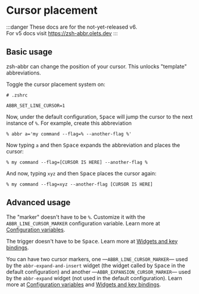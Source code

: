 # Cursor placement

:::danger
These docs are for the not-yet-released v6.  
For v5 docs visit <https://zsh-abbr.olets.dev>
:::

## Basic usage

zsh-abbr can change the position of your cursor. This unlocks "template" abbreviations.

Toggle the cursor placement system on:

```shell
# .zshrc

ABBR_SET_LINE_CURSOR=1
```

Now, under the default configuration, <kbd>Space</kbd> will jump the cursor to the next instance of `%`. For example, create this abbreviation

```shell
% abbr a='my command --flag=% --another-flag %'
```

Now typing `a` and then <kbd>Space</kbd> expands the abbreviation and places the cursor:

```shell
% my command --flag=[CURSOR IS HERE] --another-flag %
```

And now, typing `xyz` and then <kbd>Space</kbd> places the cursor again:

```shell
% my command --flag=xyz --another-flag [CURSOR IS HERE]
```

## Advanced usage

The "marker" doesn't have to be `%`. Customize it with the `ABBR_LINE_CURSOR_MARKER` configuration variable. Learn more at [Configuration variables](./configuration-variables.md).

The trigger doesn't have to be <kbd>Space</kbd>. Learn more at [Widgets and key bindings](./widgets-and-key-bindings.md).

You can have two cursor markers, one —`ABBR_LINE_CURSOR_MARKER`— used by the `abbr-expand-and-insert` widget (the widget called by <kbd>Space</kbd> in the default configuration) and another —`ABBR_EXPANSION_CURSOR_MARKER`— used by the `abbr-expand` widget (not used in the default configuration). Learn more at [Configuration variables](./configuration-variables.md) and [Widgets and key bindings](./widgets-and-key-bindings.md).
